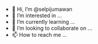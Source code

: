- 👋 Hi, I’m @selpijumawan
- 👀 I’m interested in ...
- 🌱 I’m currently learning ...
- 💞️ I’m looking to collaborate on ...
- 📫 How to reach me ...

<!---
selpijumawan/selpijumawan is a ✨ special ✨ repository because its `README.md` (this file) appears on your GitHub profile.
You can click the Preview link to take a look at your changes.
--->
